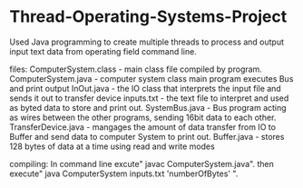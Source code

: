 # Thread-Operating-Systems-Project
Used Java programming to create multiple threads to process and output input text data from operating field command line.


files: 
	ComputerSystem.class - main class file compiled by program.
	ComputerSystem.java - computer system class main program executes Bus and print output
	InOut.java - the IO class that interprets the input file and sends it out to transfer device
	inputs.txt - the text file to interpret and used as byted data to store and print out.
	SystemBus.java - Bus program acting as wires between the other programs, sending 16bit data to each other.
	TransferDevice.java - mangages the amount of data transfer from IO to Buffer and send data to computer System
to print out.
	Buffer.java - stores 128 bytes of data at a time using read and write modes

compiling: 
	In command line excute" javac ComputerSystem.java".
	then execute" java ComputerSystem inputs.txt 'numberOfBytes' ".

